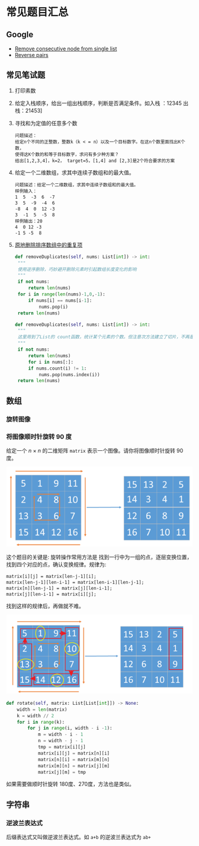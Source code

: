 # 常见题目汇总

## Google
 - [Remove consecutive node from single list](code_java/src/solution/RemoveDuplicateList.java)
 - [Reverse pairs](code_java/src/solution/CountReversePairs.java)


## 常见笔试题
1. 打印素数
2. 给定入栈顺序，给出一组出栈顺序，判断是否满足条件。如入栈 ：12345 出栈：21453]
1. 寻找和为定值的任意多个数
    ```
    问题描述：
    给定n个不同的正整数，整数k（k < = n）以及一个目标数字。在这n个数里面找出K个数，
    使得这K个数的和等于目标数字，求问有多少种方案？
    给出[1,2,3,4]，k=2， target=5，[1,4] and [2,3]是2个符合要求的方案
    ```
4. 给定一个二维数组，求其中连续子数组和的最大值。
    ```
    问题描述：给定一个二维数组，求其中连续子数组和的最大值。
    样例输入： 
    1  5  -3  6  -7
    3  5  -9  -4  6
    -8  4  0  12 -3
    3  -1  5  -5  8
    样例输出：20  
    4  0 12 -3
    -1 5 -5  8
    ```
5. [原地删除排序数组中的重复项](https://leetcode-cn.com/leetbook/read/top-interview-questions-easy/x2gy9m/)
   ```python
   def removeDuplicates(self, nums: List[int]) -> int:
    """
    使用逆序删除，巧妙避开删除元素时引起数组长度变化的影响
    """
    if not nums:
        return len(nums)
    for i in range(len(nums)-1,0,-1):
        if nums[i] == nums[i-1]:
            nums.pop(i)
    return len(nums)
   ```
   
   ```python
   def removeDuplicates(self, nums: List[int]) -> int:
    """
    这里用到了List的 count函数，统计某个元素的个数。但注意次方法建立了切片，不再是原地
    """
    if not nums:
        return len(nums)
        for i in nums[:]:
        if nums.count(i) != 1:
            nums.pop(nums.index(i))
    return len(nums)
   ```

## 数组

### 旋转图像

### 将图像顺时针旋转 90 度

给定一个 *n* × *n* 的二维矩阵 `matrix` 表示一个图像。请你将图像顺时针旋转 90 度。

![image-20211128215334154](questions/image-20211128215334154.png)

这个题目的关键是: 旋转操作常用方法是 找到一行中为一组的点，逐层变换位置，找到四个对应的点，确认变换规律。规律为:

```
matrix[i][j] = matrix[len-j-1][i];
matrix[len-j-1][len-i-1] = matrix[len-i-1][len-j-1];
matrix[n][len-j-1] = matrix[j][len-i-1];
matrix[j][len-i-1] = matrix[i][j];
```

找到这样的规律后，再做就不难。

![image-20211128215742339](questions/image-20211128215742339.png)

```python
def rotate(self, matrix: List[List[int]]) -> None:
    width = len(matrix)
    k = width // 2
    for i in range(k):
        for j in range(i, width - i -1):
            m = width - i - 1
            n = width - j - 1
            tmp = matrix[i][j]
            matrix[i][j] = matrix[n][i]
            matrix[n][i] = matrix[m][n]
            matrix[m][n] = matrix[j][m]
            matrix[j][m] = tmp
```

如果需要做顺时针旋转 180度、270度，方法也是类似。

## 字符串

### 逆波兰表达式

后缀表达式又叫做逆波兰表达式。如 `a+b` 的逆波兰表达式为 `ab+`

